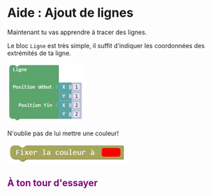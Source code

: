 # Aide : Ajout de lignes

Maintenant tu vas apprendre à tracer des lignes.

Le bloc `Ligne` est très simple, il suffit d’indiquer les coordonnées des extrémités de ta ligne.

![Bloc ligne][bloc_ligne]

N'oublie pas de lui mettre une couleur!

![Bloc couleur][bloc_couleur]

## <span style="color: #800080">À ton tour d'essayer</span>

[bloc_ligne]: img/animation_ligne.png
[bloc_couleur]: img/animation_couleur.png
